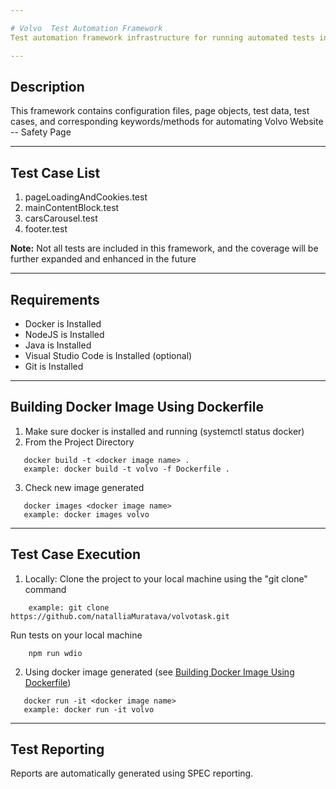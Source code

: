 ```yaml
---

# Volvo  Test Automation Framework 
Test automation framework infrastructure for running automated tests in Volvo Website -- Safety Page

---
```


## Description
This framework contains configuration files, page objects, test data, test cases, and corresponding keywords/methods for automating Volvo Website -- Safety Page

---

## Test Case List
   1. pageLoadingAndCookies.test
   2. mainContentBlock.test
   3. carsCarousel.test
   4. footer.test

**Note:** Not all tests are included in this framework, and the coverage will be further expanded and enhanced in the future

---

## Requirements
* Docker is Installed
* NodeJS is Installed
* Java is Installed
* Visual Studio Code is Installed (optional)
* Git is Installed

---

## Building Docker Image Using Dockerfile
   1. Make sure docker is installed and running (systemctl status docker)
   2. From the Project Directory
```
   docker build -t <docker image name> .
   example: docker build -t volvo -f Dockerfile .
```
   3. Check new image generated
```
   docker images <docker image name>
   example: docker images volvo
```

---

## Test Case Execution

1. Locally:
Clone the project to your local machine using the "git clone" command
```
    example: git clone  https://github.com/natalliaMuratava/volvotask.git 
```
Run tests on your local machine
```
    npm run wdio
```

2. Using docker image generated (see [Building Docker Image Using Dockerfile](#building-docker-image-using-dockerfile))
```
   docker run -it <docker image name>
   example: docker run -it volvo
```   
   
---

## Test Reporting
Reports are automatically generated using SPEC reporting.

